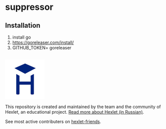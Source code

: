 # suppressor

## Installation

1. install go
2. https://goreleaser.com/install/
3. GITHUB_TOKEN= goreleaser

##

[![Hexlet Ltd. logo](https://raw.githubusercontent.com/Hexlet/assets/master/images/hexlet_logo128.png)](https://ru.hexlet.io/pages/about?utm_source=github&utm_medium=link&utm_campaign=exercises-javascript)

This repository is created and maintained by the team and the community of Hexlet, an educational project. [Read more about Hexlet (in Russian)](https://ru.hexlet.io/pages/about?utm_source=github&utm_medium=link&utm_campaign=supressor).

See most active contributers on [hexlet-friends](https://friends.hexlet.io/).
